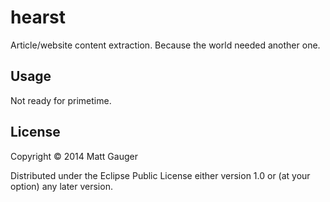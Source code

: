 # hearst

Article/website content extraction. Because the world needed another one.

## Usage

Not ready for primetime.

## License

Copyright © 2014 Matt Gauger

Distributed under the Eclipse Public License either version 1.0 or (at
your option) any later version.
